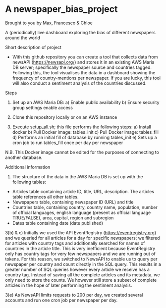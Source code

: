# A newspaper_bias_project
Brought to you by Max, Francesco & Chloe

A (periodically) live dashboard exploring the bias of different newspapers around the world 

Short description of project

 - With this github repository you can create a tool that collects data from newsAPI (https://newsapi.org/) and stores it in an existing AWS Maria DB server; specifically the newspaper source and countries tagged. Following this, the tool visualises the data in a dashboard showing the frequency of country-mentions per newspaper. If you are lucky, this tool will also conduct a sentiment analysis of the countries discussed. 


Steps

1) Set up an AWS Maria DB:
  a) Enable public availability
  b) Ensure security group settings enable access
  
2) Clone this repository locally or on an AWS instance

3) Execute setup_all.sh; this file performs the following steps:
  a) Install docker
  b) Pull Docker image: tables_init
  c) Pull Docker image: tables_fill
  d) Performs an initial fill of database by running tables_init
  e) Sets up a cron job to run tables_fill once per day per newspaper
 
 N.B. This Docker image cannot be edited for the purposes of connecting to another database. 



Additional information

1) The structure of the data in the AWS Maria DB is set up with the following tables:
  - Articles table containing article ID, title, URL, description. The articles table references all other tables. 
  - Newspapers table, containing newspaper ID (URL) and title 
  - Countries table, containing country, country name, population, number of official languages, english language (present as official language TRUE/FALSE), area, capital, region and subregion
  - Dates table containing date (date published)

3)b) & c)  Initially we used the API EventRegistry (https://eventregistry.org) and we queried for all articles for a day for specific newspapers; we filtered for articles with country tags and additionally searched for names of countries in the article title. This is very inefficient because EventRegistry only has country tags for very few newspapers and we are running out of tokens. For this reason, we switched to NewsAPI to enable us to query per newspaper per country and count directly in the SQL query. This results in a greater number of SQL queries however every article we receive has a country tag. Instead of saving all the complete articles and its metadata, we only need to store the counts. We however still store a subset of complete articles in the hope of later performing the sentiment analysis.

3)e) As NewsAPI limits requests to 200 per day, we created several accounts and run one cron job per newspaper per day.
